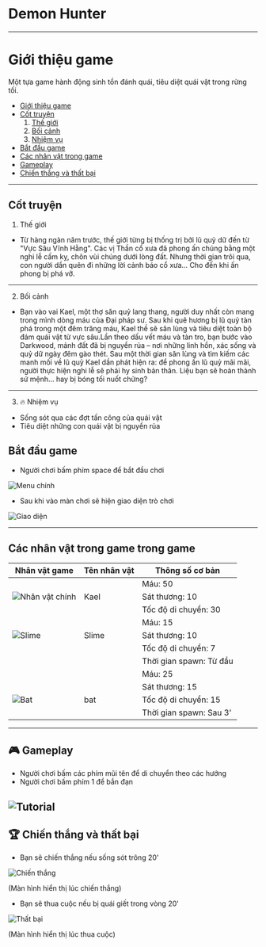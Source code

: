 # Demon Hunter
---
# Giới thiệu game

Một tựa game hành động sinh tồn đánh quái, tiêu diệt quái vật trong rừng tối.

- [Giới thiệu game](#giới-thiệu-game)
-  [Cốt truyện](#cốt-truyện)
   1. [Thế giới](1thế-giới)
   2. [Bối cảnh](2bối-cảnh)
   3. [Nhiệm vụ](3nhiệm-vụ)
- [Bắt đầu game](#bắt-đầu-game)
- [Các nhân vật trong game](#các-nhân-vật-trong-game)
- [Gameplay](#gameplay)
- [Chiến thắng và thất bại](#chiến-thắng-và-thất-bại)

---

## Cốt truyện
1. Thế giới
- Từ hàng ngàn năm trước, thế giới từng bị thống trị bởi lũ quỷ dữ đến từ "Vực Sâu Vĩnh Hằng". Các vị Thần cổ xưa đã phong ấn chúng bằng một nghi lễ cấm kỵ, chôn vùi chúng dưới lòng đất.
Nhưng thời gian trôi qua, con người dần quên đi những lời cảnh báo cổ xưa… Cho đến khi ấn phong bị phá vỡ.
---
2. Bối cảnh
- Bạn vào vai Kael, một thợ săn quỷ lang thang, người duy nhất còn mang trong mình dòng máu của Đại pháp sư. Sau khi quê hương bị lũ quỷ tàn phá trong một đêm trăng máu, Kael thề sẽ săn lùng và tiêu diệt toàn bộ đám quái vật từ vực sâu.Lần theo dấu vết máu và tàn tro, bạn bước vào Darkwood, mảnh đất đã bị nguyền rủa – nơi những linh hồn, xác sống và quỷ dữ ngày đêm gào thét. Sau một thời gian săn lùng và tìm kiếm các manh mối về lũ quỷ Kael dần phát hiện ra: để phong ấn lũ quỷ mãi mãi, người thực hiện nghi lễ sẽ phải hy sinh bản thân. Liệu bạn sẽ hoàn thành sứ mệnh… hay bị bóng tối nuốt chửng?
---
3. 🔥 Nhiệm vụ
- Sống sót qua các đợt tấn công của quái vật
- Tiêu diệt những con quái vật bị nguyền rủa

## Bắt đầu game

- Người chơi bấm phím space để bắt đầu chơi

![Menu chính](img/game_start.png)  <!-- Thêm ảnh menu chính -->

- Sau khi vào màn chơi sẽ hiện giao diện trò chơi

![Giao diện](img/basic_map1.png)  <!-- Thêm ảnh menu chính -->

---

## Các nhân vật trong game trong game

| Nhân vật game                         | Tên nhân vật | Thông số cơ bản           |
|---------------------------------------|--------------|---------------------------| 
|                                       |              | Máu: 50                   |
| ![Nhân vật chính](img/charactor1.png)  |     Kael     | Sát thương: 10            |
|                                       |              | Tốc độ di chuyển: 30      | 
|                                       |              | Máu: 15                   |
| ![Slime](img/img_slime1.png)           |     Slime    | Sát thương: 10            |
|                                       |              | Tốc độ di chuyển: 7       |
|                                       |              | Thời gian spawn: Từ đầu   |
|                                       |              | Máu: 25                   |
|                                       |              | Sát thương: 15            |
| ![Bat](img/img_bat1.png)               |      bat     | Tốc độ di chuyển: 15      |
|                                       |              | Thời gian spawn: Sau 3'   |

---

## 🎮 Gameplay
- Người chơi bấm các phím mũi tên để di chuyển theo các hướng
- Người chơi bấm phím 1 để bắn đạn

![Tutorial](img/tutorial1.png) <!-- Thêm ảnh tutorial -->
---


## 🏆 Chiến thắng và thất bại

- Bạn sẽ chiến thắng nếu sống sót trông 20'

![Chiến thắng](img/win_img.png)  <!-- Thêm ảnh chiến thắng -->

(Màn hình hiển thị lúc chiến thắng)

- Bạn sẽ thua cuộc nếu bị quái giết trong vòng 20'

![Thất bại](img/lose_img.png)  <!-- Thêm ảnh thất bại -->

(Màn hình hiển thị lúc thua cuộc)
